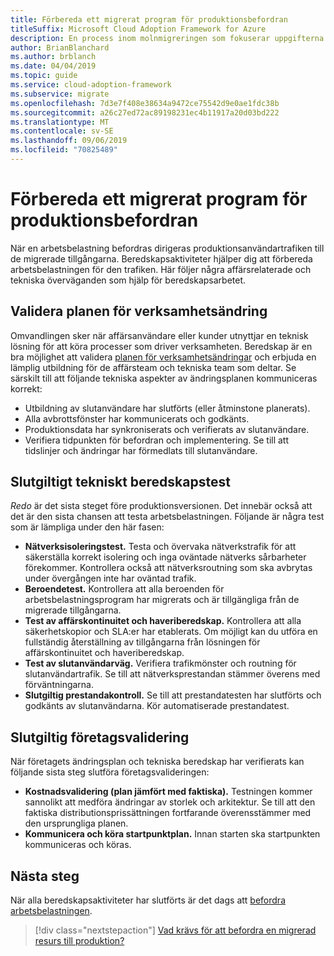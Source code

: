 ```yaml
---
title: Förbereda ett migrerat program för produktionsbefordran
titleSuffix: Microsoft Cloud Adoption Framework for Azure
description: En process inom molnmigreringen som fokuserar uppgifterna för att migrera arbetsbelastningar till molnet.
author: BrianBlanchard
ms.author: brblanch
ms.date: 04/04/2019
ms.topic: guide
ms.service: cloud-adoption-framework
ms.subservice: migrate
ms.openlocfilehash: 7d3e7f408e38634a9472ce75542d9e0ae1fdc38b
ms.sourcegitcommit: a26c27ed72ac89198231ec4b11917a20d03bd222
ms.translationtype: MT
ms.contentlocale: sv-SE
ms.lasthandoff: 09/06/2019
ms.locfileid: "70825489"
---
```

# <a name="prepare-a-migrated-application-for-production-promotion"></a>Förbereda ett migrerat program för produktionsbefordran

När en arbetsbelastning befordras dirigeras produktionsanvändartrafiken till de migrerade tillgångarna. Beredskapsaktiviteter hjälper dig att förbereda arbetsbelastningen för den trafiken. Här följer några affärsrelaterade och tekniska överväganden som hjälp för beredskapsarbetet.

## <a name="validate-the-business-change-plan"></a>Validera planen för verksamhetsändring

Omvandlingen sker när affärsanvändare eller kunder utnyttjar en teknisk lösning för att köra processer som driver verksamheten. Beredskap är en bra möjlighet att validera [planen för verksamhetsändringar](business-change-plan.md) och erbjuda en lämplig utbildning för de affärsteam och tekniska team som deltar. Se särskilt till att följande tekniska aspekter av ändringsplanen kommuniceras korrekt:

- Utbildning av slutanvändare har slutförts (eller åtminstone planerats).
- Alla avbrottsfönster har kommunicerats och godkänts.
- Produktionsdata har synkroniserats och verifierats av slutanvändare.
- Verifiera tidpunkten för befordran och implementering. Se till att tidslinjer och ändringar har förmedlats till slutanvändare.

## <a name="final-technical-readiness-tests"></a>Slutgiltigt tekniskt beredskapstest

*Redo* är det sista steget före produktionsversionen. Det innebär också att det är den sista chansen att testa arbetsbelastningen. Följande är några test som är lämpliga under den här fasen:

- **Nätverksisoleringstest.** Testa och övervaka nätverkstrafik för att säkerställa korrekt isolering och inga oväntade nätverks sårbarheter förekommer. Kontrollera också att nätverksroutning som ska avbrytas under övergången inte har oväntad trafik.
- **Beroendetest.** Kontrollera att alla beroenden för arbetsbelastningsprogram har migrerats och är tillgängliga från de migrerade tillgångarna.
- **Test av affärskontinuitet och haveriberedskap.** Kontrollera att alla säkerhetskopior och SLA:er har etablerats. Om möjligt kan du utföra en fullständig återställning av tillgångarna från lösningen för affärskontinuitet och haveriberedskap.
- **Test av slutanvändarväg.** Verifiera trafikmönster och routning för slutanvändartrafik. Se till att nätverksprestandan stämmer överens med förväntningarna.
- **Slutgiltig prestandakontroll.** Se till att prestandatesten har slutförts och godkänts av slutanvändarna. Kör automatiserade prestandatest.

## <a name="final-business-validation"></a>Slutgiltig företagsvalidering

När företagets ändringsplan och tekniska beredskap har verifierats kan följande sista steg slutföra företagsvalideringen:

- **Kostnadsvalidering (plan jämfört med faktiska).** Testningen kommer sannolikt att medföra ändringar av storlek och arkitektur. Se till att den faktiska distributionsprissättningen fortfarande överensstämmer med den ursprungliga planen.
- **Kommunicera och köra startpunktplan.** Innan starten ska startpunkten kommuniceras och köras.

## <a name="next-steps"></a>Nästa steg

När alla beredskapsaktiviteter har slutförts är det dags att [befordra arbetsbelastningen](./promote.md).

> [!div class="nextstepaction"]
> [Vad krävs för att befordra en migrerad resurs till produktion?](./promote.md)
